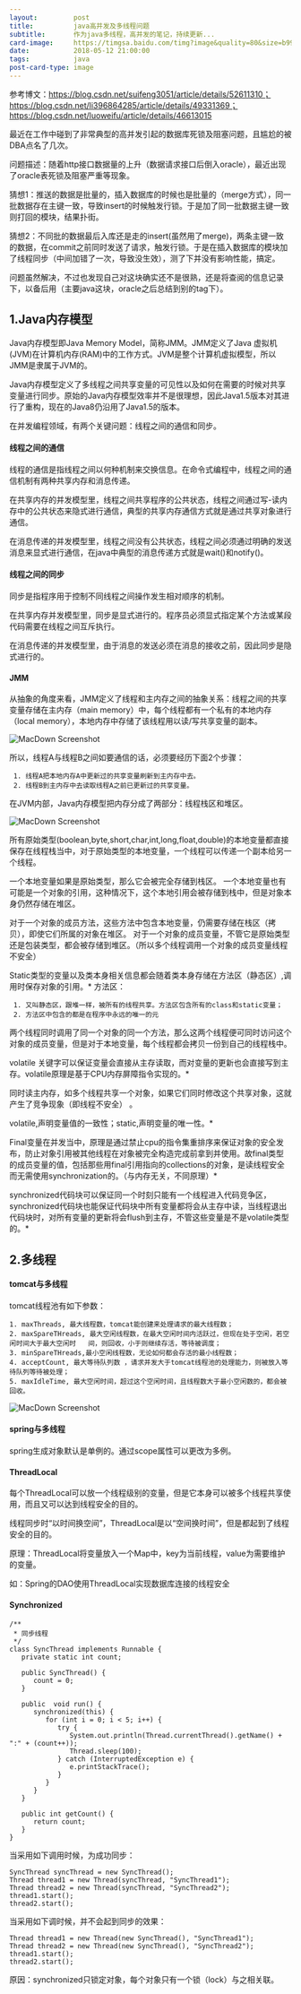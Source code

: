 ```yaml
---
layout:         post
title:          java高并发及多线程问题
subtitle:       作为java多线程，高并发的笔记，持续更新...
card-image:     https://timgsa.baidu.com/timg?image&quality=80&size=b9999_10000&sec=1526140987556&di=b86d007b9a490e5c99a0a155ae97de77&imgtype=0&src=http%3A%2F%2Fwww.cssxt.com%2Fuploadfile%2F2017%2F0824%2F20170824104515761.jpg
date:           2018-05-12 21:00:00
tags:           java
post-card-type: image
---
```


参考博文：https://blog.csdn.net/suifeng3051/article/details/52611310；
        https://blog.csdn.net/li396864285/article/details/49331369；
        https://blog.csdn.net/luoweifu/article/details/46613015

最近在工作中碰到了非常典型的高并发引起的数据库死锁及阻塞问题，且尴尬的被DBA点名了几次。

问题描述：随着http接口数据量的上升（数据请求接口后倒入oracle），最近出现了oracle表死锁及阻塞严重等现象。

猜想1：推送的数据是批量的，插入数据库的时候也是批量的（merge方式），同一批数据存在主键一致，导致insert的时候触发行锁。于是加了同一批数据主键一致则打回的模块，结果扑街。

猜想2：不同批的数据最后入库还是走的insert(虽然用了merge)，两条主键一致的数据，在commit之前同时发送了请求，触发行锁。于是在插入数据库的模块加了线程同步（中间加错了一次，导致没生效），测了下并没有影响性能，搞定。

问题虽然解决，不过也发现自己对这块确实还不是很熟，还是将查阅的信息记录下，以备后用（主要java这块，oracle之后总结到别的tag下）。


## 1.Java内存模型

Java内存模型即Java Memory Model，简称JMM。JMM定义了Java 虚拟机(JVM)在计算机内存(RAM)中的工作方式。JVM是整个计算机虚拟模型，所以JMM是隶属于JVM的。

Java内存模型定义了多线程之间共享变量的可见性以及如何在需要的时候对共享变量进行同步。原始的Java内存模型效率并不是很理想，因此Java1.5版本对其进行了重构，现在的Java8仍沿用了Java1.5的版本。

在并发编程领域，有两个关键问题：线程之间的通信和同步。

#### 线程之间的通信

线程的通信是指线程之间以何种机制来交换信息。在命令式编程中，线程之间的通信机制有两种共享内存和消息传递。

在共享内存的并发模型里，线程之间共享程序的公共状态，线程之间通过写-读内存中的公共状态来隐式进行通信，典型的共享内存通信方式就是通过共享对象进行通信。

在消息传递的并发模型里，线程之间没有公共状态，线程之间必须通过明确的发送消息来显式进行通信，在java中典型的消息传递方式就是wait()和notify()。

#### 线程之间的同步

同步是指程序用于控制不同线程之间操作发生相对顺序的机制。

在共享内存并发模型里，同步是显式进行的。程序员必须显式指定某个方法或某段代码需要在线程之间互斥执行。

在消息传递的并发模型里，由于消息的发送必须在消息的接收之前，因此同步是隐式进行的。

#### JMM

从抽象的角度来看，JMM定义了线程和主内存之间的抽象关系：线程之间的共享变量存储在主内存（main memory）中，每个线程都有一个私有的本地内存（local memory），本地内存中存储了该线程用以读/写共享变量的副本。

![MacDown Screenshot](../assets/images/20160921182337904.png)

所以，线程A与线程B之间如要通信的话，必须要经历下面2个步骤：

     1. 线程A把本地内存A中更新过的共享变量刷新到主内存中去。
     2. 线程B到主内存中去读取线程A之前已更新过的共享变量。

在JVM内部，Java内存模型把内存分成了两部分：线程栈区和堆区。

![MacDown Screenshot](../assets/images/20160921182837697.png)

所有原始类型(boolean,byte,short,char,int,long,float,double)的本地变量都直接保存在线程栈当中，对于原始类型的本地变量，一个线程可以传递一个副本给另一个线程。

一个本地变量如果是原始类型，那么它会被完全存储到栈区。 
一个本地变量也有可能是一个对象的引用，这种情况下，这个本地引用会被存储到栈中，但是对象本身仍然存储在堆区。

对于一个对象的成员方法，这些方法中包含本地变量，仍需要存储在栈区（拷贝），即使它们所属的对象在堆区。 
对于一个对象的成员变量，不管它是原始类型还是包装类型，都会被存储到堆区。（所以多个线程调用一个对象的成员变量线程不安全）

Static类型的变量以及类本身相关信息都会随着类本身存储在方法区（静态区）,调用时保存对象的引用。*
方法区：

     1. 又叫静态区，跟堆一样，被所有的线程共享。方法区包含所有的class和static变量；
     2. 方法区中包含的都是在程序中永远的唯一的元

两个线程同时调用了同一个对象的同一个方法，那么这两个线程便可同时访问这个对象的成员变量，但是对于本地变量，每个线程都会拷贝一份到自己的线程栈中。

volatile 关键字可以保证变量会直接从主存读取，而对变量的更新也会直接写到主存。volatile原理是基于CPU内存屏障指令实现的。*

同时读主内存，如多个线程共享一个对象，如果它们同时修改这个共享对象，这就产生了竞争现象（即线程不安全）	。

volatile,声明变量值的一致性；static,声明变量的唯一性。*

Final变量在并发当中，原理是通过禁止cpu的指令集重排序来保证对象的安全发布，防止对象引用被其他线程在对象被完全构造完成前拿到并使用。故final类型的成员变量的值，包括那些用final引用指向的collections的对象，是读线程安全而无需使用synchronization的。（与内存无关，不同原理）*

synchronized代码块可以保证同一个时刻只能有一个线程进入代码竞争区，synchronized代码块也能保证代码块中所有变量都将会从主存中读，当线程退出代码块时，对所有变量的更新将会flush到主存，不管这些变量是不是volatile类型的。*



## 2.多线程

#### tomcat与多线程

tomcat线程池有如下参数：

    1. maxThreads, 最大线程数，tomcat能创建来处理请求的最大线程数；
    2. maxSpareTHreads, 最大空闲线程数，在最大空闲时间内活跃过，但现在处于空闲，若空闲时间大于最大空闲时   间，则回收，小于则继续存活，等待被调度；
    3. minSpareTHreads,最小空闲线程数，无论如何都会存活的最小线程数；
    4. acceptCount, 最大等待队列数 ，请求并发大于tomcat线程池的处理能力，则被放入等待队列等待被处理；
    5. maxIdleTime, 最大空闲时间，超过这个空闲时间，且线程数大于最小空闲数的，都会被回收。
    
![MacDown Screenshot](../assets/images/20151022113805905.png)

#### spring与多线程

spring生成对象默认是单例的。通过scope属性可以更改为多例。

#### ThreadLocal

每个ThreadLocal可以放一个线程级别的变量，但是它本身可以被多个线程共享使用，而且又可以达到线程安全的目的。

线程同步时“以时间换空间”，ThreadLocal是以“空间换时间”，但是都起到了线程安全的目的。

原理：ThreadLocal将变量放入一个Map中，key为当前线程，value为需要维护的变量。

如：Spring的DAO使用ThreadLocal实现数据库连接的线程安全

#### Synchronized

```
/**
 * 同步线程
 */
class SyncThread implements Runnable {
   private static int count;

   public SyncThread() {
      count = 0;
   }

   public  void run() {
      synchronized(this) {
         for (int i = 0; i < 5; i++) {
            try {
               System.out.println(Thread.currentThread().getName() + ":" + (count++));
               Thread.sleep(100);
            } catch (InterruptedException e) {
               e.printStackTrace();
            }
         }
      }
   }

   public int getCount() {
      return count;
   }
}
```

当采用如下调用时候，为成功同步：

```
SyncThread syncThread = new SyncThread();
Thread thread1 = new Thread(syncThread, "SyncThread1");
Thread thread2 = new Thread(syncThread, "SyncThread2");
thread1.start();
thread2.start();
```

当采用如下调时候，并不会起到同步的效果：

```
Thread thread1 = new Thread(new SyncThread(), "SyncThread1");
Thread thread2 = new Thread(new SyncThread(), "SyncThread2");
thread1.start();
thread2.start();
```

原因：synchronized只锁定对象，每个对象只有一个锁（lock）与之相关联。


